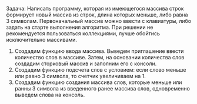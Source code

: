 Задача: Написать программу, которая из имеющегося массива строк формирует новый массив из строк, длина которых меньше, либо равна 3 символам. Первоначальный массив можно ввести с клавиатуры, либо задать на старте выполнения алгоритма. При решении не рекомендуется пользоваться коллекциями, лучше обойтись исключительно массивами.
1. Создадим функцию ввода массива. Выведем приглашение ввести количество слов в массиве. Затем, на основании количества слов создадим сторковый массив и заполним его с консоли.
2. Создадим функцию подсчета слов с условием: если слово меньше или равно 3 символа, то счетчик увеличиваем на 1.
3. Создадим функцию создания массива слов, которые меньше или ранны 3 символа из введенного ранее массива слов, одновременно выведем слова на консоль.